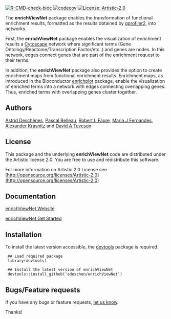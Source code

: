 <!-- badges: start -->
[![R-CMD-check-bioc](https://github.com/adeschen/enrichViewNet/actions/workflows/check-bioc.yml/badge.svg)](https://github.com/adeschen/enrichViewNet/actions/workflows/check-bioc.yml)
[![codecov](https://codecov.io/gh/adeschen/enrichViewNet/graph/badge.svg?token=N3RA2934V5)](https://codecov.io/gh/adeschen/enrichViewNet)
[![License: Artistic-2.0](https://img.shields.io/badge/License-Artistic%202.0-0298c3.svg)](https://opensource.org/licenses/Artistic-2.0)
<!-- badges: end -->


The **enrichViewNet** package enables the transformation of 
functional enrichment results, formatted as the results obtained  by [gprofiler2](https://cran.r-project.org/web/packages/gprofiler2/vignettes/gprofiler2.html), 
into networks. 

First, the **enrichViewNet** package enables the 
visualization of enrichment results a [Cytoscape](https://cytoscape.org/) 
network where significant terms 
(Gene Ontology/Reactome/Transcription Factor/etc..) and 
genes are nodes. In this network, edges connect genes that are part of the
enrichment request to their terms. 

In addition, the **enrichViewNet** package also provides the option to 
create enrichment maps from functional enrichment results. 
Enrichment maps, as introduced in the Bioconductor 
[enrichplot](https://bioconductor.org/packages/release/bioc/html/enrichplot.html) package, 
enable the visualization of enriched terms 
into a network with edges connecting overlapping genes. Thus, enriched terms 
with overlapping genes cluster together.


## Authors ##

[Astrid Desch&ecirc;nes](http://ca.linkedin.com/in/astriddeschenes "Astrid Desch&ecirc;nes"), 
[Pascal Belleau](http://ca.linkedin.com/in/pascalbelleau "Pascal Belleau"), 
[Robert L Faure](https://www.crchudequebec.ulaval.ca/en/research/researchers/robert-l-faure/), 
[Maria J Fernandes](https://www.crchudequebec.ulaval.ca/en/research/researchers/maria-fernandes/),
[Alexander Krasnitz](https://www.cshl.edu/research/faculty-staff/alexander-krasnitz/) and 
[David A Tuveson](https://tuvesonlab.labsites.cshl.edu/)

## License ##

This package and the underlying **enrichViewNet** code are distributed under 
the Artistic license 2.0. You are free to use and redistribute this software. 

For more information on Artistic 2.0 License see
[http://opensource.org/licenses/Artistic-2.0](http://opensource.org/licenses/Artistic-2.0)


## Documentation ##

[enrichViewNet Website](https://adeschen.github.io/enrichViewNet/)

[enrichViewNet Get Started](https://adeschen.github.io/enrichViewNet/articles/enrichViewNet.html)


## Installation ##

To install the latest version accessible, the 
[devtools](https://cran.r-project.org/web/packages/devtools/index.html) 
package is required.

     ## Load required package
     library(devtools)

     ## Install the latest version of enrichViewNet
     devtools::install_github('adeschen/enrichViewNet')


## Bugs/Feature requests ##

If you have any bugs or feature requests, 
[let us know](https://github.com/adeschen/enrichViewNet/issues). 

Thanks!
